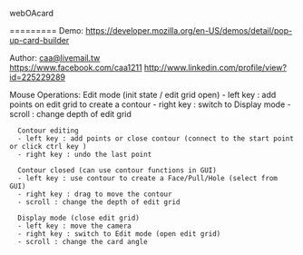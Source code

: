 webOAcard   

=========
Demo:
  https://developer.mozilla.org/en-US/demos/detail/pop-up-card-builder
  
Author:
  caa@livemail.tw   
  https://www.facebook.com/caa1211
  http://www.linkedin.com/profile/view?id=225229289
  
Mouse Operations:
      Edit mode (init state / edit grid open)
      - left key : add points on edit grid to create a contour
      - right key : switch to Display mode
      - scroll : change depth of edit grid
      
      Contour editing
      - left key : add points or close contour (connect to the start point or click ctrl key )
      - right key : undo the last point
      
      Contour closed (can use contour functions in GUI)
      - left key : use contour to create a Face/Pull/Hole (select from GUI)
      - right key : drag to move the contour
      - scroll : change the depth of edit grid
      
      Display mode (close edit grid)
      - left key : move the camera
      - right key : switch to Edit mode (open edit grid)
      - scroll : change the card angle
